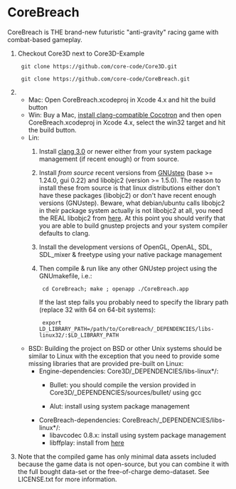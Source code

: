 CoreBreach
==========

CoreBreach is THE brand-new futuristic "anti-gravity" racing game with combat-based gameplay.


1. Checkout Core3D next to Core3D-Example

		git clone https://github.com/core-code/Core3D.git
	
		git clone https://github.com/core-code/CoreBreach.git

2. 
	* Mac: Open CoreBreach.xcodeproj in Xcode 4.x and hit the build button
	* Win: Buy a Mac, [install clang-compatible Cocotron](http://code.google.com/r/glennganz-cocotron1-clang/) and then open CoreBreach.xcodeproj in Xcode 4.x, select the win32 target and hit the build button.
	* Lin:
		1. Install [clang 3.0](http://clang.llvm.org) or newer either from your system package management (if recent enough) or from source.
		2. Install *from source* recent versions from [GNUstep](http://www.gnustep.org/) (base >= 1.24.0, gui 0.22) and libobjc2 (version >= 1.5.0). The reason to install these from source is that linux distributions either don't have these packages (libobjc2) or don't have recent enough versions (GNUstep). Beware, what debian/ubuntu calls libobjc2 in their package system actually is not libobjc2 at all, you need the REAL libobjc2 from [here](http://download.gna.org/gnustep/).  At this point you should verify that you are able to build gnustep projects and your system compiler defaults to clang.
		3. Install the development versions of OpenGL, OpenAL, SDL, SDL_mixer & freetype using your native package management	
		4. Then compile & run like any other GNUstep project using the GNUmakefile, i.e.:

				cd CoreBreach; make	; openapp ./CoreBreach.app

			If the last step fails you probably need to specify the library path (replace 32 with 64 on 64-bit systems):

				export LD_LIBRARY_PATH=/path/to/CoreBreach/_DEPENDENCIES/libs-linux32/:$LD_LIBRARY_PATH

	* BSD:
		Building the project on BSD or other Unix systems should be similar to Linux with the exception that you need to provide some missing libraries that are provided pre-built on Linux: 
		* Engine-dependencies: Core3D/_DEPENDENCIES/libs-linux*/:
			* Bullet: you should compile the version provided in Core3D/_DEPENDENCIES/sources/bullet/ using gcc 
	
			* Alut: install using system package management
		* CoreBreach-dependencies: CoreBreach/_DEPENDENCIES/libs-linux*/:
			* libavcodec 0.8.x: install using system package management
			* libffplay: install from [here](https://github.com/core-code/ffplaylib)

3. Note that the compiled game has only minimal data assets included because the game data is not open-source, but you can combine it with the full bought data-set or the free-of-charge demo-dataset. See LICENSE.txt for more information.



